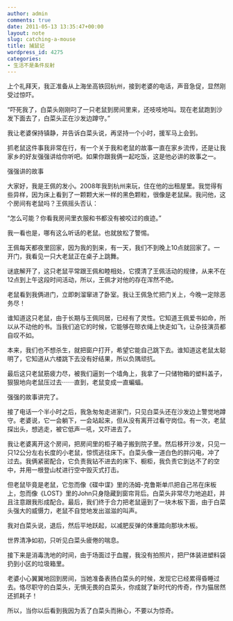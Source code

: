```yaml
---
author: admin
comments: true
date: 2011-05-13 13:35:47+00:00
layout: note
slug: catching-a-mouse
title: 捕鼠记
wordpress_id: 4275
categories:
- 生活不是条件反射
---
```


上个礼拜天，我正准备从上海坐高铁回杭州，接到老婆的电话，声音急促，显然刚受过惊吓。

“吓死我了，白菜头刚刚叼了一只老鼠到房间里来，还吱吱地叫。现在老鼠跑到沙发下面去了，白菜头正在沙发边蹲守。”

我让老婆保持镇静，并告诉白菜头说，再坚持一个小时，援军马上会到。

抓老鼠这件事我非常在行，有一个关于我和老鼠的故事一直在家乡流传，还是让我家乡的好友强强讲给你听吧。如果你跟我俩一起吃饭，这是他必讲的故事之一。

强强讲的故事

大家好，我是王佩的发小。2008年我到杭州来玩，住在他的出租屋里。我觉得有些异样，因为床上看到了一颗颗大米一样的黑色颗粒，很像是老鼠屎。我问他，这个房间有老鼠吗？王佩摇头否认：

“怎么可能？你看我房间里衣服和书都没有被咬过的痕迹。”

我一看也是，哪有这么听话的老鼠。也就放松了警惕。

王佩每天都夜里回家，因为我的到来，有一天，我们不到晚上10点就回家了。一开门，我看见一只大老鼠正在桌子上跳舞。

谜底解开了，这只老鼠平常跟王佩和睦相处，它摸清了王佩活动的规律，从来不在12点到上午这段时间活动，所以，王佩才对他的存在浑然不绝。

老鼠看到我俩进门，立即刺溜窜进了卧室。我让王佩急忙把门关上，今晚一定除恶务尽！

谁知道这只老鼠，由于长期与王佩同居，已经有了灵性。它知道王佩爱书如命，所以从不动他的书。当我们追它的时候，它能够在晾衣绳上快走如飞，让杂技演员都自叹不如。

本来，我们也不想杀生，就把窗户打开，希望它能自己跳下去。谁知道这老鼠太聪明了，它知道从六楼跳下去没有好结果，所以负隅顽抗。

最后这只老鼠筋疲力尽，被我们逼到一个墙角上，我拿了一只储物箱的塑料盖子，狠狠地向老鼠压过去⋯⋯直到，老鼠变成一直蝙蝠。

强强的故事讲完了。

接了电话一个半小时之后，我急匆匆走进家门，只见白菜头还在沙发边上警觉地蹲守。老婆说，它一会躺下，一会站起来，但从没有离开过看守岗位。有一次，老鼠探出头，想逃走，被它低声一吼，又吓进去了。

我让老婆离开这个房间，把房间里的柜子箱子搬到院子里。然后移开沙发，只见一只12公分左右长度的小老鼠，惊慌逃往床下。白菜头像一道白色的胖闪电，冲了过去。我俩紧密配合，它负责我钻不进去的床下、橱柜，我负责它到达不了的空中，并用一根登山杖进行空中毁灭式打击。

但老鼠毕竟是老鼠，它忽而像《碟中谍》里的汤姆-克鲁斯单爪把自己吊在床板上，忽而像《LOST》里的John只身隐藏到窗帘背后。白菜头非常尽力地追赶，并且注意跟我形成配合。最后，我们终于合力把老鼠逼到了一块木板下面，由于白菜头强大的威慑力，老鼠不自觉地发出滋滋的叫声。

我对白菜头说，退后，然后平地跃起，以减肥反弹的体重踏向那块木板。

世界清净如初，只听见白菜头疲倦的喘息。

接下来是消毒洗地的时间，由于场面过于血腥，我没有拍照片，把尸体装进塑料袋扔到小区的垃圾箱里。

老婆小心翼翼地回到房间，当她准备表扬白菜头的时候，发现它已经累得昏睡过去。恪尽职守的白菜头，无惧无畏的白菜头，你成就了新时代的传奇，作为猫居然还抓耗子！

所以，当你以后看到我因为丢了白菜头而揪心，不要以为惊奇。
